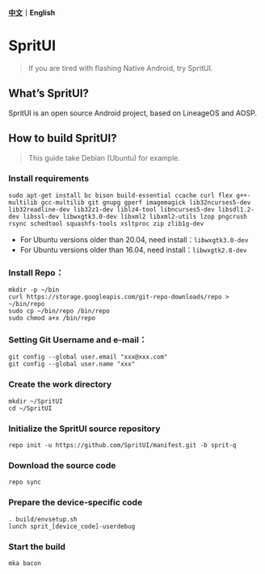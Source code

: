 **[中文](https://github.com/SpritUI/manifest/blob/sprit-q/README.MD)｜English**

# SpritUI
> If you are tired with flashing Native Android, try SpritUI.

## What’s SpritUI?

SpritUI is an open source Android project, based on LineageOS and AOSP. 

## How to build SpritUI?
> This guide take Debian (Ubuntu) for example. 

### Install requirements 
```shell
sudo apt-get install bc bison build-essential ccache curl flex g++-multilib gcc-multilib git gnupg gperf imagemagick lib32ncurses5-dev lib32readline-dev lib32z1-dev liblz4-tool libncurses5-dev libsdl1.2-dev libssl-dev libwxgtk3.0-dev libxml2 libxml2-utils lzop pngcrush rsync schedtool squashfs-tools xsltproc zip zlib1g-dev 
```

- For Ubuntu versions older than 20.04, need install：`libwxgtk3.0-dev`
- For Ubuntu versions older than 16.04, need install：`libwxgtk2.8-dev`

### Install Repo：

```shell
mkdir -p ~/bin
curl https://storage.googleapis.com/git-repo-downloads/repo > ~/bin/repo
sudo cp ~/bin/repo /bin/repo
sudo chmod a+x /bin/repo
```

### Setting Git Username and e-mail：

```shell
git config --global user.email "xxx@xxx.com"
git config --global user.name "xxx"
```

### Create the work directory

```shell
mkdir ~/SpritUI
cd ~/SpritUI
```

### Initialize the SpritUI source repository
```shell
repo init -u https://github.com/SpritUI/manifest.git -b sprit-q
```

### Download the source code
```shell
repo sync
```

### Prepare the device-specific code
```shell
. build/envsetup.sh
lunch sprit_[device_code]-userdebug
```

### Start the build
```shell
mka bacon
```
